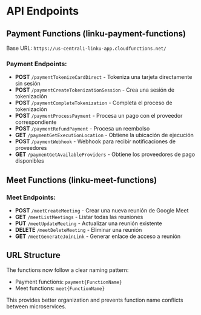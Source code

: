 # API Endpoints

## Payment Functions (linku-payment-functions)

Base URL: `https://us-central1-linku-app.cloudfunctions.net/`

### Payment Endpoints:

- **POST** `/paymentTokenizeCardDirect` - Tokeniza una tarjeta directamente sin sesión
- **POST** `/paymentCreateTokenizationSession` - Crea una sesión de tokenización
- **POST** `/paymentCompleteTokenization` - Completa el proceso de tokenización
- **POST** `/paymentProcessPayment` - Procesa un pago con el proveedor correspondiente
- **POST** `/paymentRefundPayment` - Procesa un reembolso
- **GET** `/paymentGetExecutionLocation` - Obtiene la ubicación de ejecución
- **POST** `/paymentWebhook` - Webhook para recibir notificaciones de proveedores
- **GET** `/paymentGetAvailableProviders` - Obtiene los proveedores de pago disponibles

## Meet Functions (linku-meet-functions)

### Meet Endpoints:

- **POST** `/meetCreateMeeting` - Crear una nueva reunión de Google Meet
- **GET** `/meetListMeetings` - Listar todas las reuniones
- **PUT** `/meetUpdateMeeting` - Actualizar una reunión existente
- **DELETE** `/meetDeleteMeeting` - Eliminar una reunión
- **GET** `/meetGenerateJoinLink` - Generar enlace de acceso a reunión

## URL Structure

The functions now follow a clear naming pattern:
- Payment functions: `payment{FunctionName}`
- Meet functions: `meet{FunctionName}`

This provides better organization and prevents function name conflicts between microservices.